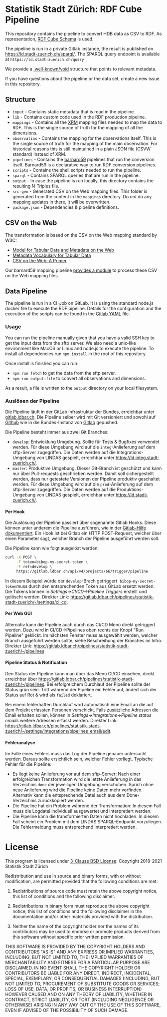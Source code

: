 # Statistik Stadt Zürich: RDF Cube Pipeline

This repository contains the pipeline to convert HDB data as CSV to RDF. As representation, [RDF Cube Schema](https://github.com/zazuko/rdf-cube-schema) is used. 

The pipeline is run in a private Gitlab instance, the result is published on https://ld.stadt-zuerich.ch/sparql/. The SPARQL query endpoint is available at `https://ld.stadt-zuerich.ch/query`

We provide a [.well-known/void](https://ld.stadt-zuerich.ch/.well-known/void) structure that points to relevant metadata.

If you have questions about the pipeline or the data set, create a new issue in this repository.

## Structure

* `input` - Contains static metadata that is read in the pipeline.
* `lib` - Contains custom code used in the RDF production pipeline. 
* `mappings` - Contains all the [XRM](https://github.com/zazuko/expressive-rdf-mapper) mapping files needed to map the data to RDF. This is the single source of truth for the mapping of all the dimensions.
* `observatios` - Contains the mapping for the observations itself. This is the single source of truth for the mapping of the main observation. For historical reasons this is still maintained in a plain JSON file (CSVW standard) instead of XRM. 
* `pipelines` - Contains the [barnard59](https://github.com/zazuko/barnard59) pipelines that run the conversion itself. Barnard59 is a declarative way to run RDF conversion pipelines.
* `scripts` - Contains the shell scripts needed to run the pipeline.
* `sparql` - Contains SPARQL queries that are run in the pipeline.
* `output` - In case the pipeline is run locally, this directory contains the resulting N-Triples file.
* `src-gen` - Generated CSV on the Web mapping files. This folder is generated from the content in the `mappings` directory. Do *not* do any mapping updates in there, it will be overwritten.
* `package.json` - Dependencies & pipeline definitions.


## CSV on the Web

The transformation is based on the CSV on the Web mapping standard by W3C:

* [Model for Tabular Data and Metadata on the Web](https://www.w3.org/TR/tabular-data-model/)
* [Metadata Vocabulary for Tabular Data](https://www.w3.org/TR/tabular-metadata/)
* [CSV on the Web: A Primer](https://www.w3.org/TR/tabular-data-primer/)

Our barnard59 mapping pipeline [provides a module](https://github.com/rdf-ext/rdf-parser-csvw) to process these CSV on the Web mapping files.

## Data Pipeline

The pipeline is run in a CI-Job on GitLab. It is using the standard node.js docker file to execute the RDF pipeline. Details for the configuration and the execution of the scripts can be found in the [Gitlab YAML](.gitlab-ci.yml) file.

### Usage

You can run the pipeline manually given that you have a valid SSH key to get the input data from the sftp server. We also need a unix-like environment like MacOS or Linux and node.js to execute the pipeline. To install all dependencies run `npm install` in the root of this repository.

Once install is finished you can run:

* `npm run fetch` to get the data from the sftp server.
* `npm run output:file` to convert all observations and dimensions.

As a result, a file is written to the `output` directory on your local filesystem.

### Auslösen der Pipeline

Die Pipeline läuft in der GitLab Infrastruktur der Bundes, erreichbar unter [gitlab.ldbar.ch](https://gitlab.ldbar.ch/). Die Pipeline selber wird mit Git versioniert und sowohl auf [Github](https://github.com/StatistikStadtZuerich/ld-data) wie in die Bundes-Instanz von [Gitlab](https://gitlab.ldbar.ch/pipelines/statistik-stadt-zuerich) gepushed.

Die Pipeline besteht immer aus zwei Git Branches:

* `develop`: Entwicklung Umgebung. Sollte für Tests & Bugfixes verwendet werden. Für diese Umgebung wird auf die `integ`-Anlieferung auf dem sftp-Server zugegriffen. Die Daten werden auf die Integrations-Umgebung von LINDAS gespielt, erreichbar unter https://ld.integ.stadt-zuerich.ch/.
* `master`: Produktive Umgebung. Dieser Git-Branch ist geschützt und kann nur über Pull-requests geschrieben werden. Damit soll sichergestellt werden, dass nur getestete Versionen der Pipeline produktiv geschaltet werden.  Für diese Umgebung wird auf die `prod`-Anlieferung auf dem sftp-Server zugegriffen. Die Daten werden auf die Produktions-Umgebung von LINDAS gespielt, erreichbar unter https://ld.stadt-zuerich.ch/.

#### Per Hook

Die Auslösung der Pipeline passiert über sogenannte Gitlab Hooks. Diese können unter anderem die Pipeline ausführen, wie in der [Gitlab-Hilfe dokumentiert](https://docs.gitlab.com/ee/ci/triggers/). Ein Hook ist bei Gitlab ein HTTP POST-Request, welcher über einen Parameter sagt, welcher Branch der Pipeline ausgeführt werden soll.

Die Pipeline kann wie folgt ausgelöst werden:

```bash
curl -X POST \
     -F token=bibop-my-secret-token \
     -F ref=develop \
     https://gitlab.ldbar.ch/api/v4/projects/66/trigger/pipeline
```

In diesem Beispiel würde der `develop`-Brach getriggert. `bibop-my-secret-token`muss durch den entsprechenden Token aus GitLab ersetzt werden. Die Tokens können in *Settings->CI/CD->Pipeline Triggers* erstellt und gelöscht werden. Direkter Link: https://gitlab.ldbar.ch/pipelines/statistik-stadt-zuerich/-/settings/ci_cd.

#### Per Web GUI

Alternativ kann die Pipeline auch durch das CI/CD Menü direkt getriggert werden. Dazu wird in CI/CD->Pipelines oben rechts der Knopf "Run Pipeline" geklickt. Im nächsten Fenster muss ausgewählt werden, welcher Branch ausgeführt werden sollte, siehe Beschreibung der Branches im Intro. Direkter Link: https://gitlab.ldbar.ch/pipelines/statistik-stadt-zuerich/-/pipelines

#### Pipeline Status & Notification

Den Status der Pipeline kann man über das Menü CI/CD einsehen, direkt erreichbar über https://gitlab.ldbar.ch/pipelines/statistik-stadt-zuerich/-/pipelines. Bei erfolgreichem Durchlauf der Pipeline sollte der Status grün sein. Tritt während der Pipeline ein Fehler auf, ändert sich der Status auf Rot & wird als `failed` deklariert.

Bei einem fehlerhaften Durchlauf wird automatisch eine Email an die auf dem Projekt erfassten Personen verschickt. Falls zusätzliche Adressen die Email erhalten sollen, können in *Settings->Integrations->Pipeline status emails* weitere Adressen erfasst werden. Direkter Link: https://gitlab.ldbar.ch/pipelines/statistik-stadt-zuerich/-/settings/integrations/pipelines_email/edit.

#### Fehleranalyse

Im Falle eines Fehlers muss das Log der Pipeline genauer untersucht werden. Daraus sollte ersichtlich sein, welcher Fehler vorliegt. Typische Fehler für die Pipeline:

* Es liegt keine Anlieferung vor auf dem sftp-Server: Nach einer erfolgreichen Transformation wird die letzte Anlieferung in das Verzeichnis `done` der jeweiligen Umgebung verschoben. Sprich ohne neue Anlieferung wird die Pipeline keine Daten mehr vorfinden. Alternativ kann die entsprechende Datei auch aus dem Done-Verzeichnis zurückkopiert werden.
* Die Pipeline hat ein Problem während der Transformation: In diesem Fall muss die Logdatei individuell ausgewertet und interpretiert werden.
* Die Pipeline kann die transformierten Daten nicht hochladen: In diesem Fall scheint ein Problem mit dem LINDAS SPARQL-Endpunkt vorzuliegen. Die Fehlermeldung muss entsprechend interpretiert werden.


# License
This program is licensed under [3-Clause BSD License](https://opensource.org/licenses/BSD-3-Clause):
Copyright 2018-2021 Statistik Stadt Zürich

Redistribution and use in source and binary forms, with or without modification, are permitted provided that the following conditions are met:

1. Redistributions of source code must retain the above copyright notice, this list of conditions and the following disclaimer.

2. Redistributions in binary form must reproduce the above copyright notice, this list of conditions and the following disclaimer in the documentation and/or other materials provided with the distribution.

3. Neither the name of the copyright holder nor the names of its contributors may be used to endorse or promote products derived from this software without specific prior written permission.

THIS SOFTWARE IS PROVIDED BY THE COPYRIGHT HOLDERS AND CONTRIBUTORS "AS IS" AND ANY EXPRESS OR IMPLIED WARRANTIES, INCLUDING, BUT NOT LIMITED TO, THE IMPLIED WARRANTIES OF MERCHANTABILITY AND FITNESS FOR A PARTICULAR PURPOSE ARE DISCLAIMED. IN NO EVENT SHALL THE COPYRIGHT HOLDER OR CONTRIBUTORS BE LIABLE FOR ANY DIRECT, INDIRECT, INCIDENTAL, SPECIAL, EXEMPLARY, OR CONSEQUENTIAL DAMAGES (INCLUDING, BUT NOT LIMITED TO, PROCUREMENT OF SUBSTITUTE GOODS OR SERVICES; LOSS OF USE, DATA, OR PROFITS; OR BUSINESS INTERRUPTION) HOWEVER CAUSED AND ON ANY THEORY OF LIABILITY, WHETHER IN CONTRACT, STRICT LIABILITY, OR TORT (INCLUDING NEGLIGENCE OR OTHERWISE) ARISING IN ANY WAY OUT OF THE USE OF THIS SOFTWARE, EVEN IF ADVISED OF THE POSSIBILITY OF SUCH DAMAGE.
